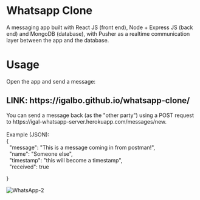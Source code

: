 # Whatsapp Clone
A messaging app built with React JS (front end), Node + Express JS (back end) and MongoDB (database), with Pusher as a realtime communication layer between the app and the database.

# Usage
Open the app and send a message:
<h2>LINK: https://igalbo.github.io/whatsapp-clone/</h2>
You can send a message back (as the "other party") using a POST request to https://igal-whatsapp-server.herokuapp.com/messages/new.<br><br>
Example (JSON):<br>
{<br>
&nbsp; "message": "This is a message coming in from postman!",<br>
&nbsp; "name": "Someone else",<br>
&nbsp; "timestamp": "this will become a timestamp",<br>
&nbsp; "received": true

}

![WhatsApp-2](https://user-images.githubusercontent.com/68712178/164229697-b3ec262e-4197-4f5e-9185-00979d032f12.gif)
